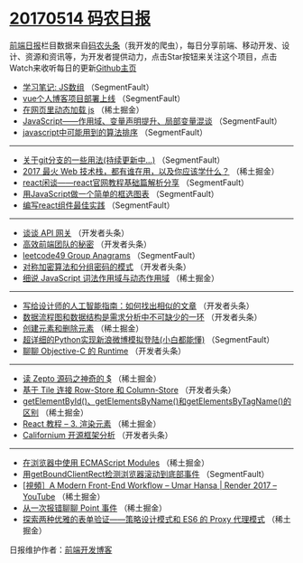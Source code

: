 # [20170514 码农日报](https://toutiao.qdkfweb.cn/date/2017/05/14)

[前端日报](https://qdkfweb.cn/c/news)栏目数据来自[码农头条](https://toutiao.qdkfweb.cn/)（我开发的爬虫），每日分享前端、移动开发、设计、资源和资讯等，为开发者提供动力，点击Star按钮来关注这个项目，点击Watch来收听每日的更新[Github主页](https://github.com/kujian/frontendDaily)
* [学习笔记: JS数组](https://toutiao.qdkfweb.cn/37999.html) （SegmentFault）
* [vue个人博客项目部署上线](https://toutiao.qdkfweb.cn/37989.html) （SegmentFault）
* [在网页里动态加载 js](https://toutiao.qdkfweb.cn/37977.html) （稀土掘金）
* [JavaScript——作用域、变量声明提升、局部变量混谈](https://toutiao.qdkfweb.cn/38000.html) （SegmentFault）
* [javascript中可能用到的算法排序](https://toutiao.qdkfweb.cn/37995.html) （SegmentFault）

***
* [关于git分支的一些用法(持续更新中&#8230;)](https://toutiao.qdkfweb.cn/37997.html) （SegmentFault）
* [2017 最火 Web 技术栈，都有谁在用，以及你应该学什么？](https://toutiao.qdkfweb.cn/37972.html) （稀土掘金）
* [react闲谈——react官网教程基础篇解析分享](https://toutiao.qdkfweb.cn/37994.html) （SegmentFault）
* [用JavaScript做一个简单的框选图表](https://toutiao.qdkfweb.cn/37992.html) （SegmentFault）
* [编写react组件最佳实践](https://toutiao.qdkfweb.cn/37993.html) （SegmentFault）

***
* [谈谈 API 网关](https://toutiao.qdkfweb.cn/38009.html) （开发者头条）
* [高效前端团队的秘密](https://toutiao.qdkfweb.cn/38010.html) （开发者头条）
* [leetcode49 Group Anagrams](https://toutiao.qdkfweb.cn/38001.html) （SegmentFault）
* [对称加密算法和分组密码的模式](https://toutiao.qdkfweb.cn/38015.html) （开发者头条）
* [细说 JavaScript 词法作用域与动态作用域](https://toutiao.qdkfweb.cn/37973.html) （稀土掘金）

***
* [写给设计师的人工智能指南：如何找出相似的文章](https://toutiao.qdkfweb.cn/38016.html) （开发者头条）
* [数据流程图和数据结构是需求分析中不可缺少的一环](https://toutiao.qdkfweb.cn/38017.html) （开发者头条）
* [创建元素和删除元素](https://toutiao.qdkfweb.cn/37975.html) （稀土掘金）
* [超详细的Python实现新浪微博模拟登陆(小白都能懂)](https://toutiao.qdkfweb.cn/37991.html) （SegmentFault）
* [聊聊 Objective-C 的 Runtime](https://toutiao.qdkfweb.cn/38014.html) （开发者头条）

***
* [读 Zepto 源码之神奇的 $](https://toutiao.qdkfweb.cn/37974.html) （稀土掘金）
* [基于 Tile 连接 Row-Store 和 Column-Store](https://toutiao.qdkfweb.cn/38018.html) （开发者头条）
* [getElementById()、getElementsByName()和getElementsByTagName()的区别](https://toutiao.qdkfweb.cn/37976.html) （稀土掘金）
* [React 教程 &#8211; 3. 渲染元素](https://toutiao.qdkfweb.cn/37967.html) （稀土掘金）
* [Californium 开源框架分析](https://toutiao.qdkfweb.cn/38011.html) （开发者头条）

***
* [在浏览器中使用 ECMAScript Modules](https://toutiao.qdkfweb.cn/37969.html) （稀土掘金）
* [用getBoundClientRect检测浏览器滚动到底部事件](https://toutiao.qdkfweb.cn/38002.html) （SegmentFault）
* [[視頻］A Modern Front-End Workflow – Umar Hansa | Render 2017 &#8211; YouTube](https://toutiao.qdkfweb.cn/37971.html) （稀土掘金）
* [从一次报错聊聊 Point 事件](https://toutiao.qdkfweb.cn/37966.html) （稀土掘金）
* [探索两种优雅的表单验证——策略设计模式和 ES6 的 Proxy 代理模式](https://toutiao.qdkfweb.cn/37970.html) （稀土掘金）

日报维护作者：[前端开发博客](https://qdkfweb.cn/) 